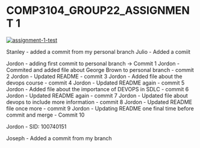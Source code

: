 # COMP3104_GROUP22_ASSIGNMENT 1

[![assignment-1-test](https://github.com/Stan-l-e-y/COMP3104_Group22_Assignment/actions/workflows/.github-actions-build.yml/badge.svg)](https://github.com/Stan-l-e-y/COMP3104_Group22_Assignment/actions/workflows/.github-actions-build.yml)

Stanley - added a commit from my personal branch
Julio - Added a comiit

Jordon - adding first commit to personal branch -> Commit 1
Jordon - Commited and added file about George Brown to personal branch - 
commit 2
Jordon - Updated README - commit 3
Jordon - Added file about the devops course - commit 4
Jordon - Updated README again - commit 5
Jordon - Added file about the importance of DEVOPS in SDLC - commit 6
Jordon - Updated README again - commit 7
Jordon - Updated file about devops to include more information - commit 8
Jordon - Updated README file once more - commit 9
Jordon - Updating README one final time before commit and merge - Commit 10

Jordon - SID: 100740151

Joseph - Added a commit from my branch
